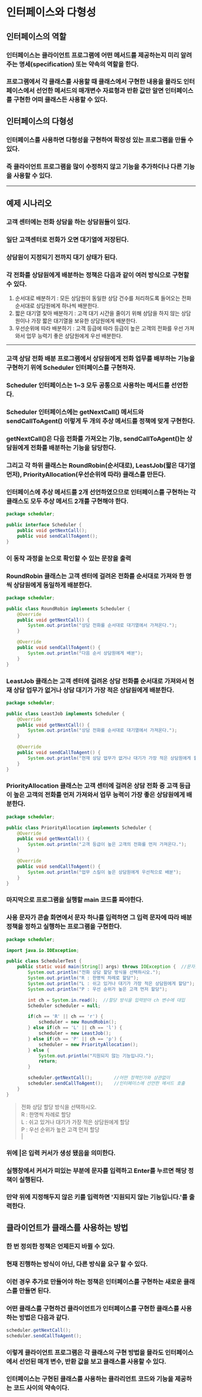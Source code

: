 # 인터페이스와 다형성
## 인터페이스의 역할
### 인터페이스는 클라이언트 프로그램에 어떤 메서드를 제공하는지 미리 알려주는 명세(specification) 또는 약속의 역할을 한다.
### 프로그램에서 각 클래스를 사용할 때 클래스에서 구현한 내용을 몰라도 인터페이스에서 선언한 메서드의 매개변수 자료형과 반환 값만 알면 인터페이스를 구현한 어떠 클래스든 사용할 수 있다.
## 인터페이스의 다형성
### 인터페이스를 사용하면 다형성을 구현하여 확장성 있는 프로그램을 만들 수 있다.
### 즉 클라이언트 프로그램을 많이 수정하지 않고 기능을 추가하더나 다른 기능을 사용할 수 있다.
---
## 예제 시나리오
### 고객 센터에는 전화 상담을 하는 상담원들이 있다.
### 일단 고객센터로 전화가 오면 대기열에 저장된다.
### 상담원이 지정되기 전까지 대기 상태가 된다.
### 각 전화를 상담원에게 배분하는 정책은 다음과 같이 여러 방식으로 구현할 수 있다.
1. 순서대로 배분하기 : 모든 상담원이 동일한 상담 건수를 처리하도록 들어오는 전화 순서대로 상담원에게 하나씩 배분한다.
2. 짧은 대기열 찾아 배분하기 : 고객 대기 시간을 줄이기 위해 상담을 하지 않는 상담원이나 가장 짧은 대기열을 보유한 상담원에게 배분한다.
3. 우선순위에 따라 배분하기 : 고객 등급에 따라 등급이 높은 고객의 전화를 우선 가져와서 업무 능력기 좋은 상담원에게 우선 배분한다.
---
### 고객 상담 전화 배분 프로그램에서 상담원에게 전화 업무를 배부하는 기능을 구현하기 위에 Scheduler 인터페이스를 구현하자.
### Scheduler 인터페이스는 1~3 모두 공통으로 사용하는 메서드를 선언한다.
### Scheduler 인터페이스에는 getNextCall() 메서드와 sendCallToAgent() 이렇게 두 개의 추상 메서드를 정책에 맞게 구현한다.
### getNextCall()은 다음 전화를 가져오는 기능, sendCallToAgent()는 상담원에게 전화를 배분하는 기능을 담당한다.
### 그리고 각 하위 클래스는 RoundRobin(순서대로), LeastJob(짧은 대기열 먼저), PriorityAllocation(우선순위에 따라) 클래스를 만든다.
### 인터페이스에 추상 메서드를 2개 선언하였으므로 인터페이스를 구현하는 각 클래스도 모두 추상 메서드 2개를 구현해야 한다.
```java
package scheduler;

public interface Scheduler {
    public void getNextCall();
    public void sendCallToAgent();
}
```
### 이 동작 과정을 눈으로 확인할 수 있는 문장을 출력
### RoundRobin 클래스는 고객 센터에 걸려온 전화를 순서대로 가져와 한 명씩 상담원에게 동일하게 배분한다.
```java
package scheduler;

public class RoundRobin implements Scheduler {
    @Override
    public void getNextCall() {
        System.out.println("상담 전화를 순서대로 대기열에서 가져온다.");
    }

    @Override
    public void sendCallToAgent() {
        System.out.println("다음 순서 상담원에게 배분");
    }
}
```
### LeastJob 클래스는 고객 센터에 걸려온 상담 전화를 순서대로 가져와서 현재 상담 업무가 없거나 상담 대기가 가장 적은 상담원에게 배분한다.
```java
package scheduler;

public class LeastJob implements Scheduler {
    @Override
    public void getNextCall() {
        System.out.println("상담 전화를 순서대로 대기열에서 가져온다.");
    }

    @Override
    public void sendCallToAgent() {
        System.out.println("현재 상담 업무가 없거나 대기가 가장 적은 상담원에게 할당");
    }
}
```
### PriorityAllocation 클래스는 고객 센터에 걸려온 상담 전화 중 고객 등급이 높은 고객의 전화를 먼저 가져와서 업무 능력이 가장 좋은 상담원에게 배분한다.
```java
package scheduler;

public class PriorityAllocation implements Scheduler {
    @Override
    public void getNextCall() {
        System.out.println("고객 등급이 높은 고객의 전화를 먼저 가져온다.");
    }

    @Override
    public void sendCallToAgent() {
        System.out.println("업무 스킬이 높은 상담원에게 우선적으로 배분");
    }
}
```
### 마지막으로 프로그램을 실행할 main 코드를 짜야한다.
### 사용 문자가 콘솔 화면에서 문자 하나를 입력하면 그 입력 문자에 따라 배분 정책을 정하고 실행하는 프로그램을 구현한다.
```java
package scheduler;

import java.io.IOException;

public class SchedulerTest {
    public static void main(String[] args) throws IOException {  //문자를 입력 받는 System.in.read()를 사용하려면 IOException에서 오류를 처리해야 한다.
        System.out.println("전화 상담 할당 방식을 선택하시오.");
        System.out.println("R : 한명씩 차례로 할당");
        System.out.println("L : 쉬고 있거나 대기가 가장 적은 상담원에게 할당");
        System.out.println("P : 우선 순위가 높은 고객 먼저 할당");

        int ch = System.in.read();  //할당 방식을 입력받아 ch 변수에 대입
        Scheduler scheduler = null;

        if(ch == 'R' || ch == 'r') {
            scheduler = new RoundRobin();
        } else if(ch == 'L' || ch == 'l') {
            scheduler = new LeastJob();
        } else if(ch == 'P' || ch == 'p') {
            scheduler = new PriorityAllocation();
        } else {
            System.out.println("지원되지 않는 기능입니다.");
            return;
        }

        scheduler.getNextCall();        //어떤 정책인가와 상관없이
        scheduler.sendCallToAgent();    //인터페이스에 선언한 메서드 호출
    }
}
```
> 전화 상담 할당 방식을 선택하시오.\
R : 한명씩 차례로 할당\
L : 쉬고 있거나 대기가 가장 적은 상담원에게 할당\
P : 우선 순위가 높은 고객 먼저 할당\
|
### 위에 |은 입력 커서가 생성 됐음을 의미한다.
### 실행창에서 커서가 떠있는 부분에 문자를 입력하고 Enter를 누르면 해당 정책이 실행된다.
### 만약 위에 지정해두지 않은 키를 입력하면 '지원되지 않는 기능입니다.'를 출력한다.
## 클라이언트가 클래스를 사용하는 방법
### 한 번 정의한 정책은 언제든지 바뀔 수 있다.
### 현재 진행하는 방식이 아닌, 다른 방식을 요구 할 수 있다.
### 이런 경우 추가로 만들어야 하는 정책은 인터페이스를 구현하는 새로운 클래스를 만들면 된다.
### 어떤 클래스를 구현하건 클라이언트가 인터페이스를 구현한 클래스를 사용하는 방법은 다음과 같다.
```java
scheduler.getNextCall();
scheduler.sendCallToAgent();
```
### 이렇게 클라이언트 프로그램은 각 클래스의 구현 방법을 몰라도 인터페이스에서 선언된 매개 변수, 반환 값을 보고 클래스를 사용할 수 있다.
### 인터페이스는 구현된 클래스를 사용하는 클라리언트 코드와 기능을 제공하는 코드 사이의 약속이다.